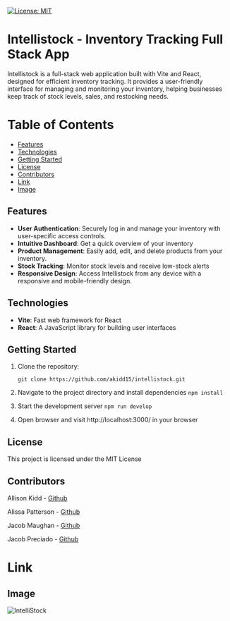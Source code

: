 [![License: MIT](https://img.shields.io/badge/License-MIT-blue.svg)](https://opensource.org/licenses/MIT)


# Intellistock - Inventory Tracking Full Stack App

Intellistock is a full-stack web application built with Vite and React, designed for efficient inventory tracking. It provides a user-friendly interface for managing and monitoring your inventory, helping businesses keep track of stock levels, sales, and restocking needs.

# Table of Contents
  - [Features](#features)
  - [Technologies](#techologies)
  - [Getting Started](#getting-started)
  - [License](#license)
  - [Contributors](#contributors)
  - [Link](#Link)
  - [Image](#Image)

## Features

- **User Authentication**: Securely log in and manage your inventory with user-specific access controls.
- **Intuitive Dashboard**: Get a quick overview of your inventory
- **Product Management**: Easily add, edit, and delete products from your inventory.
- **Stock Tracking**: Monitor stock levels and receive low-stock alerts
- **Responsive Design**: Access Intellistock from any device with a responsive and mobile-friendly design.

## Technologies

- **Vite**: Fast web framework for React
- **React**: A JavaScript library for building user interfaces

## Getting Started

1. Clone the repository:

   ```
   git clone https://github.com/akidd15/intellistock.git
   ```

2. Navigate to the project directory and install dependencies `npm install`

3. Start the development server `npm run develop`

4. Open browser and visit http://localhost:3000/ in your browser

##  License 

This project is licensed under the MIT License

## Contributors

Allison Kidd - [Github](https://github.com/akidd15)


Alissa Patterson - [Github](https://github.com/Apatterson32)


Jacob Maughan - [Github](https://github.com/jacslimob)


Jacob Preciado - [Github](https://github.com/jmpre28)


# Link 



## Image 
![IntelliStock](./client/src/assets/images/IntelliStock_ss.jpeg)
